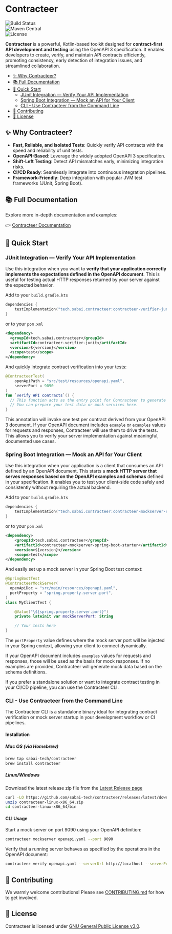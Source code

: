 # Contracteer
![Build Status](https://img.shields.io/github/actions/workflow/status/sabai-tech/contracteer/tests.yml?branch=main)  
![Maven Central](https://img.shields.io/maven-central/v/tech.sabai.contracteer/contracteer-core)  
![License](https://img.shields.io/github/license/sabai-tech/contracteer)

**Contracteer** is a powerful, Kotlin-based toolkit designed for **contract-first API development and testing** using the OpenAPI 3 specification.
It enables developers to create, verify, and maintain API contracts efficiently, promoting consistency, early detection of integration issues, and streamlined collaboration.

- [✨ Why Contracteer?](#-why-contracteer)
- [📚 Full Documentation](#-full-documentation)
- [🚀 Quick Start](#-quick-start)
    - [JUnit Integration — Verify Your API Implementation](#junit-integration--verify-your-api-implementation)
    - [Spring Boot Integration — Mock an API for Your Client](#spring-boot-integration--mock-an-api-for-your-client)
    - [CLI - Use Contracteer from the Command Line](#cli---use-contracteer-from-the-command-line)
- [🤝 Contributing](#-contributing)
- [📝 License](#-license)


## ✨ Why Contracteer?

- **Fast, Reliable, and Isolated Tests**: Quickly verify API contracts with the speed and reliability of unit tests.
- **OpenAPI-Based**: Leverage the widely adopted OpenAPI 3 specification.
- **Shift-Left Testing**: Detect API mismatches early, minimizing integration risks.
- **CI/CD Ready**: Seamlessly integrate into continuous integration pipelines.
- **Framework-Friendly**: Deep integration with popular JVM test frameworks (JUnit, Spring Boot).

## 📚 Full Documentation

Explore more in-depth documentation and examples:

👉 [Contracteer Documentation](https://sabai-tech.github.io/contracteer)

## 🚀 Quick Start

### JUnit Integration — Verify Your API Implementation

Use this integration when you want to **verify that your application correctly implements the expectations defined in the OpenAPI document**. 
This is useful for testing actual HTTP responses returned by your server against the expected behavior.

Add to your `build.gradle.kts`
```kotlin
dependencies {
    testImplementation("tech.sabai.contracteer:contracteer-verifier-junit:<version>")
}
```
or to your `pom.xml`
```xml
<dependency>
  <groupId>tech.sabai.contracteer</groupId>
  <artifactId>contracteer-verifier-junit</artifactId>
  <version>${version}</version>
  <scope>test</scope>
</dependency>
```

And quickly integrate contract verification into your tests:

```kotlin
@ContracteerTest(
    openApiPath = "src/test/resources/openapi.yaml",
    serverPort = 9090
)
fun `verify API contracts`() {
  // This function acts as the entry point for Contracteer to generate and run tests.
  // You can prepare your test data or mock services here.
}
```
This annotation will invoke one test per contract derived from your OpenAPI 3 document.
If your OpenAPI document includes `example` or `examples` values for requests and responses, Contracteer will use them to drive the tests. This allows you to verify your server implementation against meaningful, documented use cases.

### Spring Boot Integration — Mock an API for Your Client

Use this integration when your application is a client that consumes an API defined by an OpenAPI document. 
This starts a **mock HTTP server that serves responses based on the OpenAPI examples and schemas** defined in your specification. 
It enables you to test your client-side code safely and consistently without requiring the actual backend.

Add to your `build.gradle.kts`
```kotlin
dependencies {
    testImplementation("tech.sabai.contracteer:contracteer-mockserver-spring-boot-starter:<version>")
}
```
or to your `pom.xml`
```xml
<dependency>
    <groupId>tech.sabai.contracteer</groupId>
    <artifactId>contracteer-mockserver-spring-boot-starter</artifactId>
    <version>${version}</version>
    <scope>test</scope>
</dependency>

```

And easily set up a mock server in your Spring Boot test context:

```kotlin
@SpringBootTest
@ContracteerMockServer(
  openApiDoc = "src/main/resources/openapi.yaml",
  portProperty = "spring.property.server.port",
)
class MyClientTest {

    @Value("\${spring.property.server.port}")
    private lateinit var mockServerPort: String

    // Your tests here
}
```
The `portProperty` value defines where the mock server port will be injected in your Spring context, allowing your client to connect dynamically.

If your OpenAPI document includes `examples` values for requests and responses, those will be used as the basis for mock responses. If no examples are provided, Contracteer will generate mock data based on the schema definitions.

If you prefer a standalone solution or want to integrate contract testing in your CI/CD pipeline, you can use the Contracteer CLI.

### CLI - Use Contracteer from the Command Line
The Contracteer CLI is a standalone binary ideal for integrating contract verification or mock server startup in your development workflow or CI pipelines.

#### Installation

##### Mac OS (via Homebrew)
```bash
brew tap sabai-tech/contracteer
brew install contracteer
```
##### Linux/Windows
Download the latest release zip file from the [Latest Release page](https://github.com/sabai-tech/contracteer/releases/latest)
```bash
curl -LO https://github.com/sabai-tech/contracteer/releases/latest/download/contracteer-linux-x86_64.zip
unzip contracteer-linux-x86_64.zip
cd contracteer-linux-x86_64/bin
```
#### CLI Usage
Start a mock server on port 9090 using your OpenAPI definition:

```bash
contracteer mockserver openapi.yaml --port 9090
```

Verify that a running server behaves as specified by the operations in the OpenAPI document:

```bash
contracteer verify openapi.yaml --serverUrl http://localhost --serverPort 8080
```

## 🤝 Contributing

We warmly welcome contributions! Please see [CONTRIBUTING.md](CONTRIBUTING.md) for how to get involved.

## 📝 License

Contracteer is licensed under [GNU General Public License v3.0](LICENSE).
